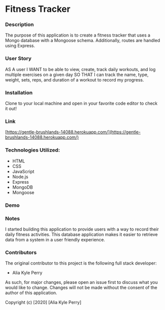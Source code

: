 # Fitness Tracker

### Description

The purpose of this application is to create a fitness tracker that uses a Mongo database with a Mongoose schema.  Additionally, routes are handled using Express.

### User Story

AS A user 
I WANT to be able to view, create, track daily workouts, and log multiple exercises on a given day 
SO THAT I can track the name, type, weight, sets, reps, and duration of a workout to record my progress.

### Installation

Clone to your local machine and open in your favorite code editor to check it out!

### Link

[https://gentle-brushlands-14088.herokuapp.com/](https://gentle-brushlands-14088.herokuapp.com/)

### Technologies Utilized:

* HTML
* CSS
* JavaScript
* Node.js
* Express
* MongoDB
* Mongoose

### Demo



### Notes

I started building this application to provide users with a way to record their daily fitness activities. This database application makes it easier to retrieve data from a system in a user friendly experience.

### Contributors

The original contributor to this project is the following full stack developer:

- Alia Kyle Perry

As such, for major changes, please open an issue first to discuss what you would like to change. Changes will not be made without the consent of the author of this application.

Copyright (c) [2020] [Alia Kyle Perry]